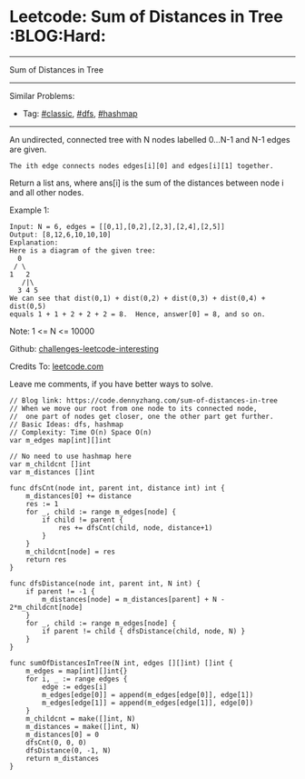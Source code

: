 # Leetcode: Sum of Distances in Tree     :BLOG:Hard:


---

Sum of Distances in Tree  

---

Similar Problems:  
-   Tag: [#classic](https://code.dennyzhang.com/tag/classic), [#dfs](https://code.dennyzhang.com/tag/dfs), [#hashmap](https://code.dennyzhang.com/tag/hashmap)

---

An undirected, connected tree with N nodes labelled 0&#x2026;N-1 and N-1 edges are given.  

    The ith edge connects nodes edges[i][0] and edges[i][1] together.

Return a list ans, where ans[i] is the sum of the distances between node i and all other nodes.  

Example 1:  

    Input: N = 6, edges = [[0,1],[0,2],[2,3],[2,4],[2,5]]
    Output: [8,12,6,10,10,10]
    Explanation: 
    Here is a diagram of the given tree:
      0
     / \
    1   2
       /|\
      3 4 5
    We can see that dist(0,1) + dist(0,2) + dist(0,3) + dist(0,4) + dist(0,5)
    equals 1 + 1 + 2 + 2 + 2 = 8.  Hence, answer[0] = 8, and so on.

Note: 1 <= N <= 10000  

Github: [challenges-leetcode-interesting](https://github.com/DennyZhang/challenges-leetcode-interesting/tree/master/sum-of-distances-in-tree)  

Credits To: [leetcode.com](https://leetcode.com/problems/sum-of-distances-in-tree/description/)  

Leave me comments, if you have better ways to solve.  

    // Blog link: https://code.dennyzhang.com/sum-of-distances-in-tree
    // When we move our root from one node to its connected node, 
    //  one part of nodes get closer, one the other part get further.
    // Basic Ideas: dfs, hashmap
    // Complexity: Time O(n) Space O(n)
    var m_edges map[int][]int
    
    // No need to use hashmap here
    var m_childcnt []int
    var m_distances []int
    
    func dfsCnt(node int, parent int, distance int) int {
        m_distances[0] += distance
        res := 1
        for _, child := range m_edges[node] {
            if child != parent {
                res += dfsCnt(child, node, distance+1)
            }
        }
        m_childcnt[node] = res
        return res
    }
    
    func dfsDistance(node int, parent int, N int) {
        if parent != -1 {
            m_distances[node] = m_distances[parent] + N - 2*m_childcnt[node]
        }
        for _, child := range m_edges[node] {
            if parent != child { dfsDistance(child, node, N) }
        }
    }
    
    func sumOfDistancesInTree(N int, edges [][]int) []int {
        m_edges = map[int][]int{}
        for i, _ := range edges {
            edge := edges[i]
            m_edges[edge[0]] = append(m_edges[edge[0]], edge[1])
            m_edges[edge[1]] = append(m_edges[edge[1]], edge[0])
        }
        m_childcnt = make([]int, N)
        m_distances = make([]int, N)
        m_distances[0] = 0
        dfsCnt(0, 0, 0)
        dfsDistance(0, -1, N)
        return m_distances
    }
